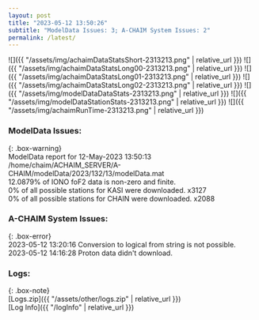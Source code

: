 ```yaml
---
layout: post
title: "2023-05-12 13:50:26"
subtitle: "ModelData Issues: 3; A-CHAIM System Issues: 2"
permalink: /latest/
---
```


![]({{ "/assets/img/achaimDataStatsShort-2313213.png" | relative_url }})
![]({{ "/assets/img/achaimDataStatsLong00-2313213.png" | relative_url }})
![]({{ "/assets/img/achaimDataStatsLong01-2313213.png" | relative_url }})
![]({{ "/assets/img/achaimDataStatsLong02-2313213.png" | relative_url }})
![]({{ "/assets/img/modelDataDataStats-2313213.png" | relative_url }})
![]({{ "/assets/img/modelDataStationStats-2313213.png" | relative_url }})
![]({{ "/assets/img/achaimRunTime-2313213.png" | relative_url }})


### ModelData Issues:  
  
{: .box-warning}  
 ModelData report for 12-May-2023 13:50:13   
 /home/chaim/ACHAIM_SERVER/A-CHAIM/modelData/2023/132/13/modelData.mat   
 12.0879% of IONO foF2 data is non-zero and finite.   
 0% of all possible stations for KASI were downloaded. x3127   
 0% of all possible stations for CHAIN were downloaded. x2088   
  
### A-CHAIM System Issues:  
  
{: .box-error}  
2023-05-12 13:20:16 Conversion to logical from string is not possible.  
2023-05-12 14:16:28 Proton data didn't download.  

### Logs:  
  
{: .box-note}  
[Logs.zip]({{ "/assets/other/logs.zip" | relative_url }})  
[Log Info]({{ "/logInfo" | relative_url }})  
